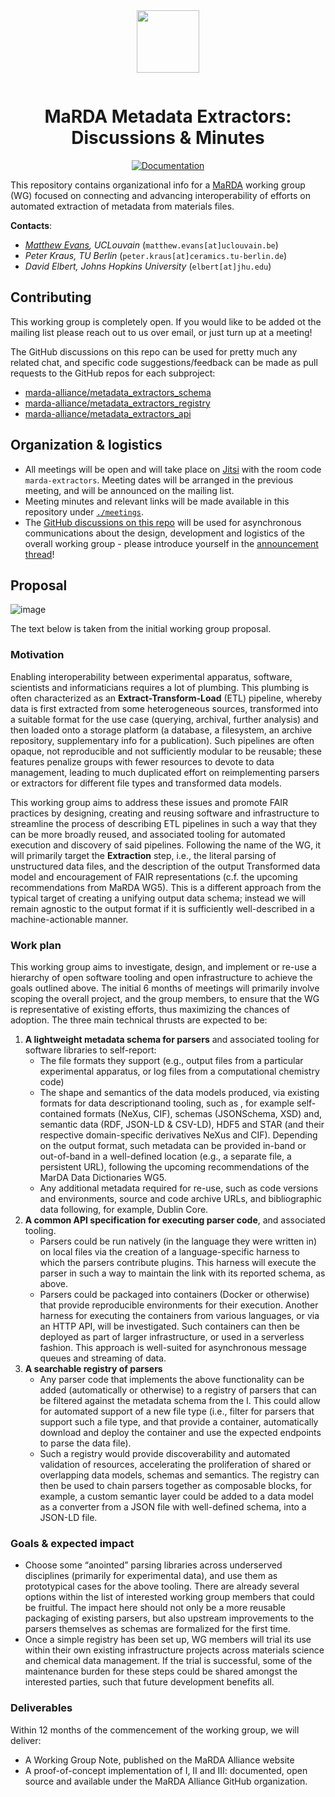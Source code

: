 <div align="center" style="padding-bottom: 1em;">
<img width="100px" align="center" src="https://avatars.githubusercontent.com/u/74017645?s=200&v=4">
</div>

# <div align="center">MaRDA Metadata Extractors: Discussions & Minutes</div>

<div align="center">


[![Documentation](https://badgen.net/badge/docs/marda-alliance.github.io/blue?icon=firefox)](https://marda-alliance.github.io/metadata_extractors/)

</div>

This repository contains organizational info for a [MaRDA](https://www.marda-alliance.org/) working group (WG) focused on connecting and advancing interoperability of efforts on automated extraction of metadata from materials files.

**Contacts**:

- *[Matthew Evans](https://ml-evs.science), UCLouvain*
  (`matthew.evans[at]uclouvain.be`)
- *Peter Kraus, TU Berlin*
  (`peter.kraus[at]ceramics.tu-berlin.de`)
- *David Elbert, Johns Hopkins University* 
  (`elbert[at]jhu.edu`)
  

## Contributing

This working group is completely open.
If you would like to be added ot the mailing list please reach out to us over email, or just turn up at a meeting!

The GitHub discussions on this repo can be used for pretty much any related chat, and specific code suggestions/feedback can be made as pull requests to the GitHub repos for each subproject:

- [marda-alliance/metadata_extractors_schema](https://github.com/marda-alliance/metadata_extractors_schema)
- [marda-alliance/metadata_extractors_registry](https://github.com/marda-alliance/metadata_extractors_registry)
- [marda-alliance/metadata_extractors_api](https://github.com/marda-alliance/metadata_extractors_api)


## Organization & logistics


- All meetings will be open and will take place on [Jitsi](https://meet.jit.si/)
  with the room code `marda-extractors`. Meeting dates will be arranged in the
  previous meeting, and will be announced on the mailing list.
- Meeting minutes and relevant links will be made available in this repository under [`./meetings`](https://github.com/marda-alliance/metadata_extractors/tree/main/meetings).
- The [GitHub discussions on this
  repo](https://github.com/marda-alliance/metadata_extractors/discussions) will be used for asynchronous
  communications about the design, development and logistics of the overall
  working group - please introduce yourself in the [announcement
  thread](https://github.com/marda-alliance/metadata_extractors/discussions/1)!

## Proposal

![image](https://user-images.githubusercontent.com/7916000/205093968-632da485-b922-4244-8d8d-51ff85c92d35.png)


The text below is taken from the initial working group proposal.

### Motivation

Enabling interoperability between experimental apparatus, software, scientists and informaticians requires a lot of plumbing.
This plumbing is often characterized as an **Extract-Transform-Load** (ETL) pipeline, whereby data is first extracted from some heterogeneous sources, transformed into a suitable format for the use case (querying, archival, further analysis) and then loaded onto a storage platform (a database, a filesystem, an archive repository, supplementary info for a publication).
Such pipelines are often opaque, not reproducible and not sufficiently modular to be reusable; these features penalize groups with fewer resources to devote to data management, leading to much duplicated effort on reimplementing parsers or extractors for different file types and transformed data models.

This working group aims to address these issues and promote FAIR practices by designing, creating and reusing software and infrastructure to streamline the process of describing ETL pipelines in such a way that they can be more broadly reused, and associated tooling for automated execution and discovery of said pipelines.
Following the name of the WG, it will primarily target the **Extraction** step, i.e., the literal parsing of unstructured data files, and the description of the output Transformed data model and encouragement of FAIR representations (c.f. the upcoming recommendations from MaRDA WG5).
This is a different approach from the typical target of creating a unifying output data schema; instead we will remain agnostic to the output format if it is sufficiently well-described in a machine-actionable manner.

### Work plan

This working group aims to investigate, design, and implement or re-use a hierarchy of open software tooling and open infrastructure to achieve the goals outlined above. The initial 6 months of meetings will primarily involve scoping the overall project, and the group members, to ensure that the WG is representative of existing efforts, thus maximizing the chances of adoption. The three main technical thrusts are expected to be:

1. **A lightweight metadata schema for parsers** and associated tooling for software libraries to self-report:
    - The file formats they support (e.g., output files from a particular experimental apparatus, or log files from a computational chemistry code)
    - The shape and semantics of the data models produced, via existing formats for data descriptionand tooling,  such as , for example self-contained formats (NeXus, CIF), schemas (JSONSchema, XSD) and, semantic data (RDF, JSON-LD & CSV-LD),  HDF5 and STAR (and their respective domain-specific derivatives NeXus and CIF). Depending on the output format, such metadata can be provided in-band or out-of-band in a well-defined location (e.g., a separate file, a persistent URL), following the upcoming recommendations of the MarDA Data Dictionaries WG5.
    - Any additional metadata required for re-use, such as code versions and environments, source and code archive URLs, and bibliographic data following, for example, Dublin Core.
1. **A common API specification for executing parser code**, and associated tooling.
    - Parsers could be run natively (in the language they were written in) on local files via the creation of a language-specific harness to which the parsers contribute plugins. This harness will execute the parser in such a way to maintain the link with its reported schema, as above.
    - Parsers could be packaged into containers (Docker or otherwise) that provide reproducible environments for their execution. Another harness for executing the containers from various languages, or via an HTTP API, will be investigated. Such containers can then be deployed as part of larger infrastructure, or used in a serverless fashion. This approach is well-suited for asynchronous message queues and streaming of data.
1. **A searchable registry of parsers**
    - Any parser code that implements the above functionality can be added (automatically or  otherwise) to a registry of parsers that can be filtered against the metadata schema from the I. This could allow for automated support of a new file type (i.e., filter for parsers that support such a file type, and that provide a container, automatically download and deploy the container and use the expected endpoints to parse the data file).
    - Such a registry would provide discoverability and automated validation of resources, accelerating the proliferation of shared or overlapping data models, schemas and semantics.
The registry can then be used to chain parsers together as composable blocks, for example, a custom semantic layer could be added to a data model as a converter from a JSON file with well-defined schema, into a JSON-LD file.

### Goals & expected impact

- Choose some “anointed” parsing libraries across underserved disciplines (primarily for experimental data), and use them as prototypical cases for the above tooling. There are already several options within the list of interested working group members that could be fruitful. The impact here should not only be a more reusable packaging of existing parsers, but also upstream improvements to the parsers themselves as schemas are formalized for the first time.
- Once a simple registry has been set up, WG members will trial its use within their own existing infrastructure projects across materials science and chemical data management. If the trial is successful, some of the maintenance burden for these steps could be shared amongst the interested parties, such that future development benefits all.

### Deliverables

Within 12 months of the commencement of the working group, we will deliver:

- A Working Group Note, published on the MaRDA Alliance website
- A proof-of-concept implementation of I, II and III: documented, open source and available under the MaRDA Alliance GitHub organization.
